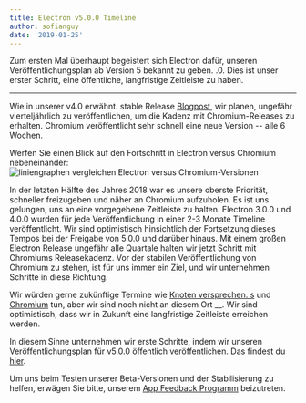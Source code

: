 ```yaml
---
title: Electron v5.0.0 Timeline
author: sofianguy
date: '2019-01-25'
---
```


Zum ersten Mal überhaupt begeistert sich Electron dafür, unseren Veröffentlichungsplan ab Version 5 bekannt zu geben. .0. Dies ist unser erster Schritt, eine öffentliche, langfristige Zeitleiste zu haben.

---

Wie in unserer v4.0 erwähnt. stable Release [Blogpost](https://electronjs.org/blog/electron-4-0#whats-next), wir planen, ungefähr vierteljährlich zu veröffentlichen, um die Kadenz mit Chromium-Releases zu erhalten. Chromium veröffentlicht sehr schnell eine neue Version -- alle 6 Wochen.

Werfen Sie einen Blick auf den Fortschritt in Electron versus Chromium nebeneinander:
<img src="https://user-images.githubusercontent.com/2138661/51714676-db167080-1fea-11e9-8f10-fab1aa51993e.png" alt="liniengraphen vergleichen Electron versus Chromium-Versionen" />

In der letzten Hälfte des Jahres 2018 war es unsere oberste Priorität, schneller freizugeben und näher an Chromium aufzuholen. Es ist uns gelungen, uns an eine vorgegebene Zeitleiste zu halten. Electron 3.0.0 und 4.0.0 wurden für jede Veröffentlichung in einer 2-3 Monate Timeline veröffentlicht. Wir sind optimistisch hinsichtlich der Fortsetzung dieses Tempos bei der Freigabe von 5.0.0 und darüber hinaus. Mit einem großen Electron Release ungefähr alle Quartale halten wir jetzt Schritt mit Chromiums Releasekadenz. Vor der stabilen Veröffentlichung von Chromium zu stehen, ist für uns immer ein Ziel, und wir unternehmen Schritte in diese Richtung.

Wir würden gerne zukünftige Termine wie [Knoten versprechen. s](https://github.com/nodejs/Release) und [Chromium](https://chromiumdash.appspot.com/schedule) tun, aber wir sind noch nicht an diesem Ort __. Wir sind optimistisch, dass wir in Zukunft eine langfristige Zeitleiste erreichen werden.

In diesem Sinne unternehmen wir erste Schritte, indem wir unseren Veröffentlichungsplan für v5.0.0 öffentlich veröffentlichen. Das findest du [hier](https://electronjs.org/docs/tutorial/electron-timelines).

Um uns beim Testen unserer Beta-Versionen und der Stabilisierung zu helfen, erwägen Sie bitte, unserem [App Feedback Programm](https://electronjs.org/blog/app-feedback-program) beizutreten.
